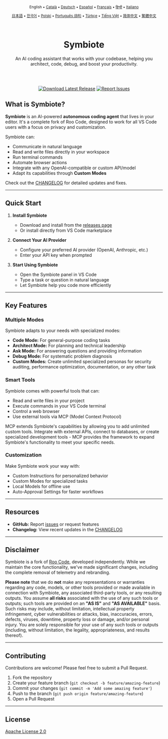 <div align="center">
<sub>

English • [Català](locales/ca/README.md) • [Deutsch](locales/de/README.md) • [Español](locales/es/README.md) • [Français](locales/fr/README.md) • [हिन्दी](locales/hi/README.md) • [Italiano](locales/it/README.md)

</sub>
<sub>

[日本語](locales/ja/README.md) • [한국어](locales/ko/README.md) • [Polski](locales/pl/README.md) • [Português (BR)](locales/pt-BR/README.md) • [Türkçe](locales/tr/README.md) • [Tiếng Việt](locales/vi/README.md) • [简体中文](locales/zh-CN/README.md) • [繁體中文](locales/zh-TW/README.md)

</sub>
</div>
<br>
<div align="center">
  <h1>Symbiote</h1>
  <p>An AI coding assistant that works with your codebase, helping you architect, code, debug, and boost your productivity.</p>

</div>
<br>
<br>

<div align="center">

<a href="https://github.com/RepairYourTech/Symbiote/releases" target="_blank"><img src="https://img.shields.io/badge/Download%20Latest%20Release-blue?style=for-the-badge&logo=github&logoColor=white" alt="Download Latest Release"></a>
<a href="https://github.com/RepairYourTech/Symbiote/issues" target="_blank"><img src="https://img.shields.io/badge/Report%20Issues-red?style=for-the-badge&logo=github&logoColor=white" alt="Report Issues"></a>

</div>

## What is Symbiote?

**Symbiote** is an AI-powered **autonomous coding agent** that lives in your editor. It's a complete fork of Roo Code, designed to work for all VS Code users with a focus on privacy and customization.

Symbiote can:

- Communicate in natural language
- Read and write files directly in your workspace
- Run terminal commands
- Automate browser actions
- Integrate with any OpenAI-compatible or custom API/model
- Adapt its capabilities through **Custom Modes**

Check out the [CHANGELOG](CHANGELOG.md) for detailed updates and fixes.

---

## Quick Start

1. **Install Symbiote**

    - Download and install from the [releases page](https://github.com/RepairYourTech/Symbiote/releases)
    - Or install directly from VS Code marketplace

2. **Connect Your AI Provider**

    - Configure your preferred AI provider (OpenAI, Anthropic, etc.)
    - Enter your API key when prompted

3. **Start Using Symbiote**
    - Open the Symbiote panel in VS Code
    - Type a task or question in natural language
    - Let Symbiote help you code more efficiently

---

## Key Features

### Multiple Modes

Symbiote adapts to your needs with specialized modes:

- **Code Mode:** For general-purpose coding tasks
- **Architect Mode:** For planning and technical leadership
- **Ask Mode:** For answering questions and providing information
- **Debug Mode:** For systematic problem diagnosis
- **Custom Modes:** Create unlimited specialized personas for security auditing, performance optimization, documentation, or any other task

### Smart Tools

Symbiote comes with powerful tools that can:

- Read and write files in your project
- Execute commands in your VS Code terminal
- Control a web browser
- Use external tools via MCP (Model Context Protocol)

MCP extends Symbiote's capabilities by allowing you to add unlimited custom tools. Integrate with external APIs, connect to databases, or create specialized development tools - MCP provides the framework to expand Symbiote's functionality to meet your specific needs.

### Customization

Make Symbiote work your way with:

- Custom Instructions for personalized behavior
- Custom Modes for specialized tasks
- Local Models for offline use
- Auto-Approval Settings for faster workflows

---

## Resources

- **GitHub:** Report [issues](https://github.com/RepairYourTech/Symbiote/issues) or request features
- **Changelog:** View recent updates in the [CHANGELOG](CHANGELOG.md)

---

## Disclaimer

Symbiote is a fork of [Roo Code](https://github.com/RooVetGit/Roo-Code), developed independently. While we maintain the core functionality, we've made significant changes, including the complete removal of telemetry and rebranding.

**Please note** that we do **not** make any representations or warranties regarding any code, models, or other tools provided or made available in connection with Symbiote, any associated third-party tools, or any resulting outputs. You assume **all risks** associated with the use of any such tools or outputs; such tools are provided on an **"AS IS"** and **"AS AVAILABLE"** basis. Such risks may include, without limitation, intellectual property infringement, cyber vulnerabilities or attacks, bias, inaccuracies, errors, defects, viruses, downtime, property loss or damage, and/or personal injury. You are solely responsible for your use of any such tools or outputs (including, without limitation, the legality, appropriateness, and results thereof).

---

## Contributing

Contributions are welcome! Please feel free to submit a Pull Request.

1. Fork the repository
2. Create your feature branch (`git checkout -b feature/amazing-feature`)
3. Commit your changes (`git commit -m 'Add some amazing feature'`)
4. Push to the branch (`git push origin feature/amazing-feature`)
5. Open a Pull Request

---

## License

[Apache License 2.0](./LICENSE)
